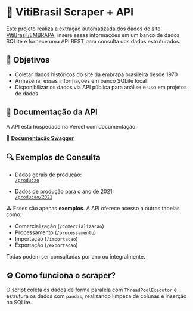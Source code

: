 # 🍇 VitiBrasil Scraper + API

Este projeto realiza a extração automatizada dos dados do site [VitiBrasil/EMBRAPA](http://vitibrasil.cnpuv.embrapa.br/), insere essas informações em um banco de dados SQLite e fornece uma API REST para consulta dos dados estruturados.

## 📌 Objetivos

- Coletar dados históricos do site da embrapa brasileira desde 1970
- Armazenar essas informações em banco SQLite local
- Disponibilizar os dados via API pública para análise e uso em projetos de dados

## 🚀 Documentação da API

A API está hospedada na Vercel com documentação:

🔗 **[Documentação Swagger](https://vitibrasil-api-hlz2-git-master-alysons-projects-f292937b.vercel.app/docs)**

## 🔍 Exemplos de Consulta

- Dados gerais de produção:  
  [`/producao`](https://vitibrasil-api-hlz2-git-master-alysons-projects-f292937b.vercel.app/producao)

- Dados de produção para o ano de 2021:  
  [`/producao/2021`](https://vitibrasil-api-hlz2-git-master-alysons-projects-f292937b.vercel.app/producao/2021)

⚠️ Esses são apenas **exemplos**. A API oferece acesso a outras tabelas como:
- Comercialização (`/comercializacao`)
- Processamento (`/processamento`)
- Importação (`/importacao`)
- Exportação (`/exportacao`)

Todas podem ser consultadas por ano ou integralmente.

## ⚙️ Como funciona o scraper?

O script coleta os dados de forma paralela com `ThreadPoolExecutor` e estrutura os dados com `pandas`, realizando limpeza de colunas e inserção no SQLite.
